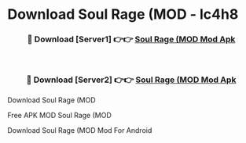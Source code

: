 # Download Soul Rage (MOD - lc4h8



<div align="center">
<h3>🔴 Download [Server1] 👉👉 <a href="https://momento.my/?title=Soul_Rage_(MOD">Soul Rage (MOD Mod Apk</a></h3><br>

<h3>🔴 Download [Server2] 👉👉 <a href="https://momento.my/?title=Soul_Rage_(MOD">Soul Rage (MOD Mod Apk</a></h3>
</div>



Download Soul Rage (MOD 

Free APK MOD Soul Rage (MOD 

Download Soul Rage (MOD Mod For Android
